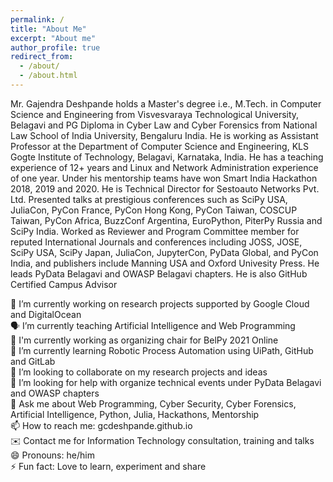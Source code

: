 ```yaml
---
permalink: /
title: "About Me"
excerpt: "About me"
author_profile: true
redirect_from: 
  - /about/
  - /about.html
---
```

Mr. Gajendra Deshpande holds a Master's degree i.e., M.Tech. in Computer Science and Engineering from Visvesvaraya Technological University, Belagavi and PG Diploma in Cyber Law and Cyber Forensics from National Law School of India University, Bengaluru India. He is working as Assistant Professor at the Department of Computer Science and Engineering, KLS Gogte Institute of Technology, Belagavi, Karnataka, India. He has a teaching experience of 12+ years and Linux and Network Administration experience of one year. Under his mentorship teams have won Smart India Hackathon 2018, 2019 and 2020. He is Technical Director for Sestoauto Networks Pvt. Ltd. Presented talks at prestigious conferences such as SciPy USA, JuliaCon, PyCon France, PyCon Hong Kong, PyCon Taiwan, COSCUP Taiwan, PyCon Africa, BuzzConf Argentina, EuroPython, PiterPy Russia and SciPy India. Worked as Reviewer and Program Committee member for reputed International Journals and conferences including JOSS, JOSE, SciPy USA, SciPy Japan, JuliaCon, JupyterCon, PyData Global, and PyCon India, and publishers include Manning USA and Oxford Univesity Press. He leads PyData Belagavi and OWASP Belagavi chapters. He is also GitHub Certified Campus Advisor

🔭 I’m currently working on research projects supported by Google Cloud and DigitalOcean\
🗣️ I’m currently teaching Artificial Intelligence and Web Programming\
:rainbow: I'm currently working as organizing chair for BelPy 2021 Online\
🌱 I’m currently learning Robotic Process Automation using UiPath, GitHub and GitLab\
👯 I’m looking to collaborate on my research projects and ideas\
🤔 I’m looking for help with organize technical events under PyData Belagavi and OWASP chapters\
💬 Ask me about Web Programming, Cyber Security, Cyber Forensics, Artificial Intelligence, Python, Julia, Hackathons, Mentorship\
📫 How to reach me: gcdeshpande.github.io\
✉️ Contact me for Information Technology consultation, training and talks\
😄 Pronouns: he/him\
⚡ Fun fact: Love to learn, experiment and share
